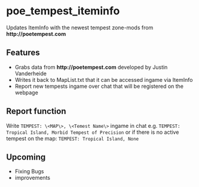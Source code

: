 # poe_tempest_iteminfo
Updates ItemInfo with the newest tempest zone-mods from __http://poetempest.com__

## Features
- Grabs data from __http://poetempest.com__ developed by Justin Vanderheide
- Writes it back to MapList.txt that it can be accessed ingame via ItemInfo
- Report new tempests ingame over chat that will be registered on the webpage

## Report function
Write `TEMPEST: \<MAP\>, \<Temest Name\>` ingame in chat
e.g. `TEMPEST: Tropical Island, Morbid Tempest of Precision`
or if there is no active tempest on the map: `TEMPEST: Tropical Island, None`

## Upcoming
- Fixing Bugs
- improvements
